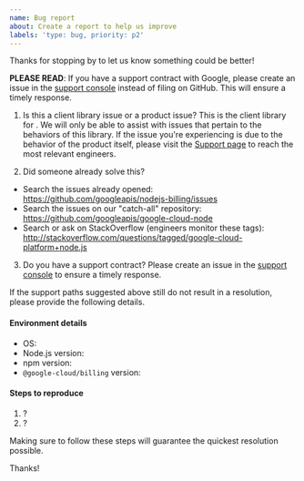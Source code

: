```yaml
---
name: Bug report
about: Create a report to help us improve
labels: 'type: bug, priority: p2'
---
```


Thanks for stopping by to let us know something could be better!

**PLEASE READ**: If you have a support contract with Google, please create an issue in the [support console](https://cloud.google.com/support/) instead of filing on GitHub. This will ensure a timely response.

1) Is this a client library issue or a product issue?
This is the client library for . We will only be able to assist with issues that pertain to the behaviors of this library. If the issue you're experiencing is due to the behavior of the product itself, please visit the [ Support page]() to reach the most relevant engineers.

2) Did someone already solve this?
  - Search the issues already opened: https://github.com/googleapis/nodejs-billing/issues
  - Search the issues on our "catch-all" repository: https://github.com/googleapis/google-cloud-node
  - Search or ask on StackOverflow (engineers monitor these tags): http://stackoverflow.com/questions/tagged/google-cloud-platform+node.js

3) Do you have a support contract?
Please create an issue in the [support console](https://cloud.google.com/support/) to ensure a timely response.

If the support paths suggested above still do not result in a resolution, please provide the following details.

#### Environment details

  - OS:
  - Node.js version:
  - npm version:
  - `@google-cloud/billing` version:

#### Steps to reproduce

  1. ?
  2. ?

Making sure to follow these steps will guarantee the quickest resolution possible.

Thanks!
